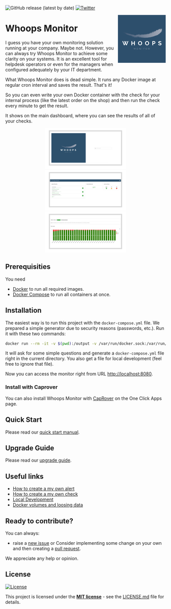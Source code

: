 ![GitHub release (latest by date)](https://img.shields.io/github/v/release/whoopsmonitor/whoopsmonitor)
<a href="https://twitter.com/whoopsmonitor">![Twitter](https://img.shields.io/twitter/url/https/twitter.com/cloudposse.svg?style=social&label=Follow%20%40whoopsmonitor)</a>

<img src="/docs/img/logo_1024_1024.png" alt="logo" width="150" height="150" align="right"
 />

# Whoops Monitor

I guess you have your own monitoring solution running at your company. Maybe not. However, you can always try Whoops Monitor to achieve some clarity on your systems. It is an excellent tool for helpdesk operators or even for the managers when configured adequately by your IT department.

What Whoops Monitor does is dead simple. It runs any Docker image at regular cron interval and saves the result. That's it!

So you can even write your own Docker container with the check for your internal process (like the latest order on the shop) and then run the check every minute to get the result.

It shows on the main dashboard, where you can see the results of all of your checks.

<div align="middle">
  <img src="/docs/img/login.png" alt="logo" width="256" height="128" />
  <img src="/docs/img/dashboard.png" alt="logo" width="256" height="128" />
  <img src="/docs/img/check-detail.png" alt="logo" width="256" height="128" />
</div>

## Prerequisities

You need

-   [Docker](https://www.docker.com/) to run all required images.
-   [Docker Compose](https://docs.docker.com/compose/) to run all containers at once.

## Installation

The easiest way is to run this project with the `docker-compose.yml` file. We prepared a simple generator due to security reasons (passwords, etc.). Run it with these two commands:

```bash
docker run --rm -it -v $(pwd):/output -v /var/run/docker.sock:/var/run/docker.sock ghcr.io/whoopsmonitor/whoopsmonitor/installer:1.1 create
```

It will ask for some simple questions and generate a `docker-compose.yml` file right in the current directory. You also get a file for local development (feel free to ignore that file).

Now you can access the monitor right from URL <http://localhost:8080>.

### Install with Caprover

You can also install Whoops Monitor with [CapRover](https://caprover.com/) on the One Click Apps page.

## Quick Start

Please read our [quick start manual](/docs/quick-start.md).

## Upgrade Guide

Please read our [upgrade guide](/docs/upgrade-guide.md).

## Useful links

-   [How to create a my own alert](./docs/custom-alert.md)
-   [How to create a my own check](./docs/custom-check.md)
-   [Local Development](/docs/development.md)
-   [Docker volumes and loosing data](/docs/volumes.md)

## Ready to contribute?

You can always:

-   raise a [new issue](https://github.com/whoopsmonitor/whoopsmonitor/issues) or
    Consider implementing some change on your own and then creating a [pull request](https://github.com/whoopsmonitor/whoopsmonitor/pulls).

We appreciate any help or opinion.

## License

[![License](http://img.shields.io/:license-mit-blue.svg?style=flat-square)](http://badges.mit-license.org)

This project is licensed under the **[MIT license](http://opensource.org/licenses/mit-license.php)** - see the [LICENSE.md](/LICENSE.md) file for details.
